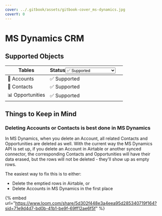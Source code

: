 ```yaml
---
cover: ../.gitbook/assets/gitbook-cover_ms-dynamics.jpg
coverY: 0
---
```


# MS Dynamics CRM

## Supported Objects

<table><thead><tr><th>Tables</th><th>Status<select><option value="e06f8215296841cbb9b56300554bc898" label="✅ Supported" color="blue"></option><option value="26a18353ef33429b8325cf29bcbeeb54" label="➡️ Supported (1-way)" color="blue"></option><option value="17ee2063f0304528872db331d6c89a93" label="✅ Supported (as JSON)" color="blue"></option><option value="c915e2668c0b48a88fada9c39263f0c1" label="✖️ Not supported" color="blue"></option></select></th><th data-hidden></th></tr></thead><tbody><tr><td>👥 Accounts</td><td><span data-option="e06f8215296841cbb9b56300554bc898">✅ Supported</span></td><td></td></tr><tr><td>👤 Contacts</td><td><span data-option="e06f8215296841cbb9b56300554bc898">✅ Supported</span></td><td></td></tr><tr><td>📊 Opportunities</td><td><span data-option="e06f8215296841cbb9b56300554bc898">✅ Supported</span></td><td></td></tr></tbody></table>



## Things to Keep in Mind <a href="#h_bccce14d8a" id="h_bccce14d8a"></a>

### Deleting Accounts or Contacts is best done in MS Dynamics&#x20;

In MS Dynamics, when you delete an Account, all related Contacts and Opportunities are deleted as well. With the current way the MS Dynamics API is set up, if you delete an Account in Airtable or another synced connector, the corresponding Contacts and Opportunities will have their data erased, but the rows will not be deleted - they'll show up as empty rows.

The easiest way to fix this is to either:

* Delete the emptied rows in Airtable, or&#x20;
* Delete Accounts in MS Dynamics in the first place

{% embed url="https://www.loom.com/share/5d302f448e3a4eea95d285340719f164?sid=71e9d4d7-bd0b-41b1-be9f-69ff12ae6f5f" %}
